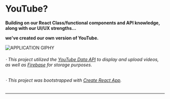 # YouTube?

**Building on our React Class/functional components and API knowledge, along with our UI/UX strengths...** 

**we've created our own version of YouTube.** 

![APPLICATION GIPHY](https://github.com/teyannaearle/youtube_react_application/blob/main/YouTube%3F.gif)

###### ⋅ This project utilized the [YouTube Data API](https://developers.google.com/youtube/v3) to display and upload videos, as well as [Firebase](https://firebase.google.com/) for storage purposes.
###### ⋅ This project was bootstrapped with [Create React App](https://github.com/facebook/create-react-app).


---
